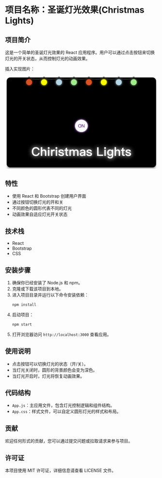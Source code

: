 # 项目名称：圣诞灯光效果(Christmas Lights)

## 项目简介

这是一个简单的圣诞灯光效果的 React 应用程序。用户可以通过点击按钮来切换灯光的开关状态，从而控制灯光的动画效果。

插入实现图片：

![Christmas Lights](./ChristmasLight.jpg)

## 特性

- 使用 React 和 Bootstrap 创建用户界面
- 通过按钮切换灯光的开和关
- 不同颜色的圆形代表不同的灯光
- 动画效果自适应灯光开关状态

## 技术栈

- React
- Bootstrap
- CSS

## 安装步骤

1. 确保你已经安装了 Node.js 和 npm。
2. 克隆或下载该项目到本地。
3. 进入项目目录并运行以下命令安装依赖：
   ```bash
   npm install
   ```
4. 启动项目：
   ```bash
   npm start
   ```
5. 打开浏览器访问 `http://localhost:3000` 查看应用。

## 使用说明

- 点击按钮可以切换灯光的状态（开/关）。
- 当灯光关闭时，圆形的背景颜色会变为深色。
- 当灯光开启时，灯光将恢复动画效果。

## 代码结构

- `App.js`：主应用文件，包含灯光控制逻辑和组件结构。
- `App.css`：样式文件，可以自定义圆形灯光的样式和布局。

## 贡献

欢迎任何形式的贡献，您可以通过提交问题或拉取请求来参与项目。

## 许可证

本项目使用 MIT 许可证，详细信息请查看 LICENSE 文件。
